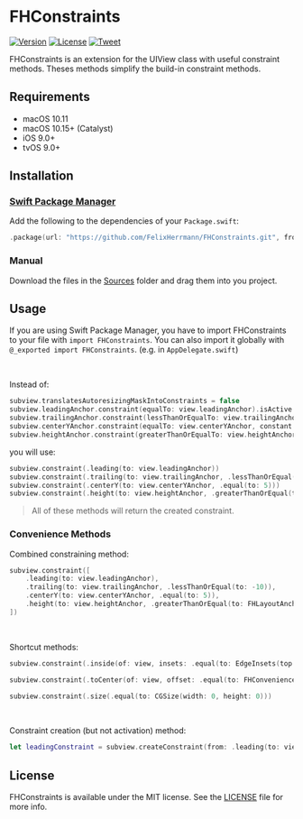 # FHConstraints

[![Version](https://img.shields.io/github/v/release/FelixHerrmann/FHConstraints)](https://github.com/FelixHerrmann/FHConstraints/releases)
[![License](https://img.shields.io/github/license/FelixHerrmann/FHConstraints)](https://github.com/FelixHerrmann/FHConstraints/blob/master/LICENSE)
[![Tweet](https://img.shields.io/twitter/url?style=social&url=https%3A%2F%2Fgithub.com%2FFelixHerrmann%2FFHConstraints)](https://twitter.com/intent/tweet?text=Wow:&url=https%3A%2F%2Fgithub.com%2FFelixHerrmann%2FFHConstraints)

FHConstraints is an extension for the UIView class with useful constraint methods.
Theses methods simplify the build-in constraint methods.

## Requirements
- macOS 10.11
- macOS 10.15+ (Catalyst)
- iOS 9.0+
- tvOS 9.0+

## Installation

### [Swift Package Manager](https://swift.org/package-manager/)

Add the following to the dependencies of your `Package.swift`:

```swift
.package(url: "https://github.com/FelixHerrmann/FHConstraints.git", from: "x.x.x")
```

### Manual

Download the files in the [Sources](https://github.com/FelixHerrmann/FHConstraints/tree/master/Sources) folder and drag them into you project.

## Usage

If you are using Swift Package Manager, you have to import FHConstraints to your file with `import FHConstraints`.
You can also import it globally with `@_exported import FHConstraints`. (e.g. in `AppDelegate.swift`)

<br>

Instead of: 
```swift
subview.translatesAutoresizingMaskIntoConstraints = false
subview.leadingAnchor.constraint(equalTo: view.leadingAnchor).isActive = true
subview.trailingAnchor.constraint(lessThanOrEqualTo: view.trailingAnchor, constant: -10).isActive = true
subview.centerYAnchor.constraint(equalTo: view.centerYAnchor, constant: 5).isActive = true
subview.heightAnchor.constraint(greaterThanOrEqualTo: view.heightAnchor, multiplier: 1.5, constant: 20).isActive = true
```

you will use:
```swift
subview.constraint(.leading(to: view.leadingAnchor))
subview.constraint(.trailing(to: view.trailingAnchor, .lessThanOrEqual(to: -10)))
subview.constraint(.centerY(to: view.centerYAnchor, .equal(to: 5)))
subview.constraint(.height(to: view.heightAnchor, .greaterThanOrEqual(to: FHLayoutAnchor.DimensionConstant(multiplier: 1.5, constant: 20))))
```
>All of these methods will return the created constraint.

### Convenience Methods

Combined constraining method:
```swift
subview.constraint([
    .leading(to: view.leadingAnchor),
    .trailing(to: view.trailingAnchor, .lessThanOrEqual(to: -10)),
    .centerY(to: view.centerYAnchor, .equal(to: 5)),
    .height(to: view.heightAnchor, .greaterThanOrEqual(to: FHLayoutAnchor.DimensionConstant(multiplier: 1.5, constant: 20)))
])
```

<br>

Shortcut methods:
```swift
subview.constraint(.inside(of: view, insets: .equal(to: EdgeInsets(top: 0, left: 0, bottom: 0, right: 0))))
```
```swift
subview.constraint(.toCenter(of: view, offset: .equal(to: FHConvenienceAnchors.Offset(horizontal: 0, vertical: 0))))
```
```swift
subview.constraint(.size(.equal(to: CGSize(width: 0, height: 0)))
```

<br>

Constraint creation (but not activation) method:
```swift
let leadingConstraint = subview.createConstraint(from: .leading(to: view.leadingAnchor))
```

## License

FHConstraints is available under the MIT license. See the [LICENSE](https://github.com/FelixHerrmann/FHConstraints/blob/master/LICENSE) file for more info.
